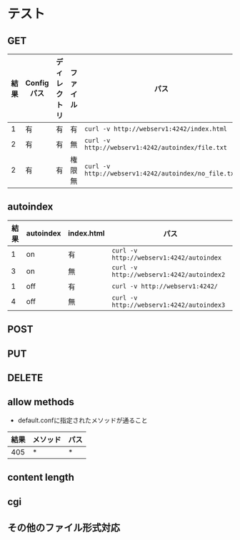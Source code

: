 # テスト
## GET
|  結果  | Configパス| ディレクトリ  |  ファイル  |  パス  |
| ---- | ---- | ---- | ---- | ---- |
|  1  |  有  |  有  |  有  |  `curl -v http://webserv1:4242/index.html`  |
|  2  |  有  |  有  |  無  |  `curl -v http://webserv1:4242/autoindex/file.txt`  |
|  2  |  有  |  有  |  権限無  |  `curl -v http://webserv1:4242/autoindex/no_file.txt`  |

## autoindex
|  結果  |  autoindex  |  index.html  |  パス  |
| ---- | ---- | ---- | ---- |
|  1  |  on  |  有  |  `curl -v http://webserv1:4242/autoindex`  |
|  3  |  on  |  無  |  `curl -v http://webserv1:4242/autoindex2`  |
|  1  |  off  |  有  |  `curl -v http://webserv1:4242/`  |
|  4  |  off  |  無  |  `curl -v http://webserv1:4242/autoindex3`  |

## POST
## PUT
## DELETE

## allow methods
- default.confに指定されたメソッドが通ること

|  結果  |  メソッド  |  パス  |
| ---- | ---- | ---- |
|  405  |  *  |  *  |

## content length

## cgi

## その他のファイル形式対応